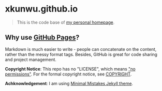 # xkunwu.github.io

> This is the code base of [my personal homepage](https://xkunwu.github.io/).

## Why use [GitHub Pages](https://pages.github.com/)?
Markdown is much easier to write - people can concatenate on the content, rather than the messy format tags.
Besides, GitHub is great for code sharing and project management.

**Copyright Notice**: This repo has no "LICENSE", which means ["no permissions"](https://choosealicense.com/no-permission/).
For the formal copyright notice, see [COPYRIGHT](COPYRIGHT.txt).

**Achknowledgement**: I am using [Minimal Mistakes Jekyll theme](https://github.com/mmistakes/minimal-mistakes).
